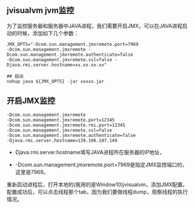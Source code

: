 ## jvisualvm jvm监控


为了监控服务器和服务器中JAVA进程，我们需要开启JMX，可以在JAVA进程启动的时候，添加如下几个参数：

```
JMX_OPTS="-Dcom.sun.management.jmxremote.port=7969 
-Dcom.sun.management.jmxremote -Dcom.sun.management.jmxremote.authenticate=false 
-Dcom.sun.management.jmxremote.ssl=false -Djava.rmi.server.hostname=xx.xx.xx.xx"

## 启动
nohup java ${JMX_OPTS} -jar xxxxx.jar

```
## 开启JMX监控
```shell
-Dcom.sun.management.jmxremote
-Dcom.sun.management.jmxremote.port=12345
-Dcom.sun.management.jmxremote.rmi.port=12345
-Dcom.sun.management.jmxremote.ssl=false
-Dcom.sun.management.jmxremote.authenticate=false
-Djava.rmi.server.hostname=139.196.107.149
```

* Djava.rmi.server.hostname填写JAVA进程所在服务器的IP地址，

* -Dcom.sun.management.jmxremote.port=7969是指定JMX监控端口的，这里是7969。

重新启动进程后，打开本地的(我用的是Window10)jvisualvm，添加JMX配置。配置成功后，可以点击线程那个tab，因为我们要做线程dump，观察线程的执行情况。
